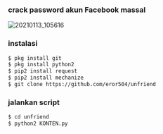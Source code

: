 ### crack password akun Facebook massal
![20210113_105616](https://user-images.githubusercontent.com/73789857/104419727-75429b00-55ab-11eb-8cdd-181222e58ac7.jpg)
### instalasi
````bash
$ pkg install git
$ pkg install python2
$ pip2 install request
$ pip2 install mechanize
$ git clone https://github.com/eror504/unfriend
````
### jalankan script
````bash
$ cd unfriend
$ python2 KONTEN.py
